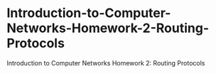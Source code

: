 # Introduction-to-Computer-Networks-Homework-2-Routing-Protocols
Introduction to Computer Networks Homework 2: Routing Protocols
